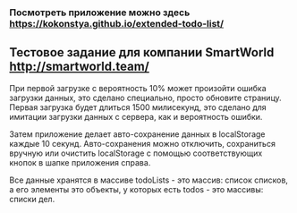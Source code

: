 ### Посмотреть приложение можно здесь https://kokonstya.github.io/extended-todo-list/
## Тестовое задание для компании SmartWorld http://smartworld.team/
При первой загрузке с вероятность 10% может произойти ошибка загрузки данных, это сделано специально, просто обновите страницу. Первая загрузка будет длиться 1500 милисекунд, это сделано для имитации загрузки данных с сервера, как и вероятность ошибки.

Затем приложение делает авто-сохранение данных в localStorage каждые 10 секунд. Авто-сохранения можно отключить, сохраниться вручную или очистить localStorage с помощью соответствующих кнопок в шапке приложения справа.

Все данные хранятся в массиве todoLists - это массив: список списков, а его элементы это объекты, у которых есть todos - это массивы: списки дел.
